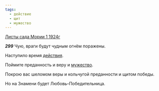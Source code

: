 ```yaml
---
tags:
  - действие
  - щит
  - мужество
---
```


[Листы сада Мории 1 1924г](https://127.0.0.1:4002/agni/1924)

___299___
Чую, враги будут чудным огнём поражены.   

Наступило время [действия](../../../tags/#действие).   

Поймите преданность и веру и [мужество](../../../tags/#мужество).   

Покрою вас шеломом веры и кольчугой преданности и щитом победы.   

Но на Знамени будет Любовь–Победительница.   

   

